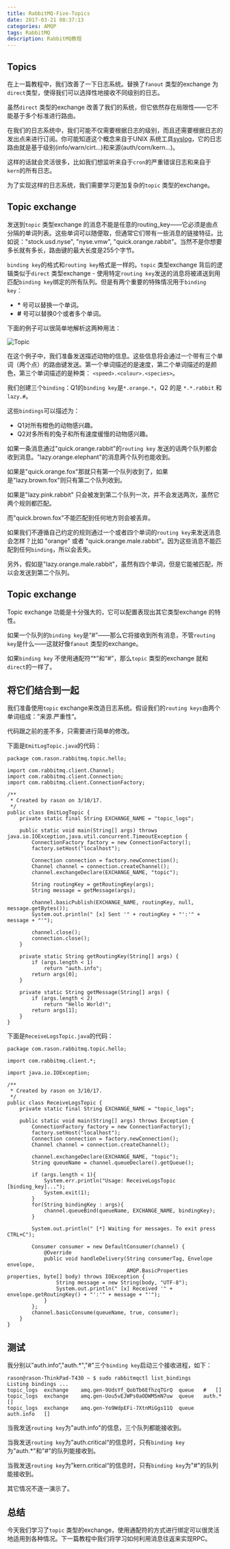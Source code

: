 ```yaml
---
title: RabbitMQ-Five-Topics
date: 2017-03-21 08:37:13
categories: AMQP
tags: RabbitMQ 
description: RabbitMQ教程
---
```


## Topics

在上一篇教程中，我们改善了一下日志系统。替换了`fanout` 类型的exchange 为`direct`类型，使得我们可以选择性地接收不同级别的日志。

虽然`direct` 类型的exchange 改善了我们的系统，但它依然存在局限性——它不能基于多个标准进行路由。

在我们的日志系统中，我们可能不仅需要根据日志的级别，而且还需要根据日志的发出点来进行订阅。你可能知道这个概念来自于UNIX 系统工具[syslog](https://en.wikipedia.org/wiki/Syslog)，它的日志路由就是基于级别(info/warn/cirt...)和来源(auth/corn/kern...)。

这样的话就会灵活很多，比如我们想监听来自于`cron`的严重错误日志和来自于`kern`的所有日志。

为了实现这样的日志系统，我们需要学习更加复杂的`topic` 类型的exchange。

## Topic exchange

发送到`topic` 类型exchange 的消息不能是任意的routing_key——它必须是由点分隔的单词列表。这些单词可以随便取，但通常它们带有一些消息的链接特征。比如说："stock.usd.nyse", "nyse.vmw", "quick.orange.rabbit"。当然不是你想要多长就有多长，路由键的最大长度是255个字节。

`binding key`的格式和`routing key`格式是一样的。`topic` 类型exchange 背后的逻辑类似于`direct` 类型exchange  - 使用特定`routing key`发送的消息将被递送到用匹配`binding key`绑定的所有队列。但是有两个重要的特殊情况用于`binding key`：

- **\*** 号可以替换一个单词。
- **\#** 号可以替换0个或者多个单词。

下面的例子可以很简单地解析这两种用法：

![Topic](/image/python-five.png)

在这个例子中，我们准备发送描述动物的信息。这些信息将会通过一个带有三个单词（两个点）的路由键发送。第一个单词描述的是速度，第二个单词描述的是颜色，第三个单词描述的是种类： `<speed>.<colour>.<species>`。

我们创建三个`binding`：Q1的`binding key`是`*.orange.*`，Q2 的是 `*.*.rabbit` 和 `lazy.#`。

这些`bindings`可以描述为：

- Q1对所有橙色的动物感兴趣。
- Q2对多所有的兔子和所有速度缓慢的动物感兴趣。

如果一条消息通过"quick.orange.rabbit"的`routing key` 发送的话两个队列都会收到消息。"lazy.orange.elephant"的消息两个队列也能收到。

如果是"quick.orange.fox"那就只有第一个队列收到了，如果是"lazy.brown.fox"则只有第二个队列收到。

如果是"lazy.pink.rabbit" 只会被发到第二个队列一次，并不会发送两次，虽然它两个规则都匹配。

而"quick.brown.fox"不能匹配到任何地方则会被丢弃。

如果我们不遵循自己约定的规则通过一个或者四个单词的`routing key`来发送消息会怎样？比如 "orange" 或者 "quick.orange.male.rabbit"。因为这些消息不能匹配到任何`binding`，所以会丢失。

另外，假如是"lazy.orange.male.rabbit"，虽然有四个单词，但是它能被匹配，所以会发送到第二个队列。

<!-- more -->

## Topic exchange

Topic exchange 功能是十分强大的，它可以配置表现出其它类型exchange 的特性。

如果一个队列的`binding key`是“\#”——那么它将接收到所有消息，不管`routing key`是什么——这就好像`fanout` 类型的exchange。

如果`binding key` 不使用通配符“\*”和“\#”，那么`topic` 类型的exchange 就和`direct`的一样了。


## 将它们结合到一起

我们准备使用`topic` exchange来改造日志系统。假设我们的`routing keys`由两个单词组成：”来源.严重性“。

代码跟之前的差不多，只需要进行简单的修改。

下面是`EmitLogTopic.java`的代码：

```
package com.rason.rabbitmq.topic.hello;

import com.rabbitmq.client.Channel;
import com.rabbitmq.client.Connection;
import com.rabbitmq.client.ConnectionFactory;

/**
 * Created by rason on 3/10/17.
 */
public class EmitLogTopic {
    private static final String EXCHANGE_NAME = "topic_logs";

    public static void main(String[] args) throws java.io.IOException,java.util.concurrent.TimeoutException {
        ConnectionFactory factory = new ConnectionFactory();
        factory.setHost("localhost");

        Connection connection = factory.newConnection();
        Channel channel = connection.createChannel();
        channel.exchangeDeclare(EXCHANGE_NAME, "topic");

        String routingKey = getRoutingKey(args);
        String message = getMessage(args);

        channel.basicPublish(EXCHANGE_NAME, routingKey, null, message.getBytes());
        System.out.println(" [x] Sent '" + routingKey + "':'" + message + "'");

        channel.close();
        connection.close();
    }

    private static String getRoutingKey(String[] args) {
        if (args.length < 1)
            return "auth.info";
        return args[0];
    }

    private static String getMessage(String[] args) {
        if (args.length < 2)
            return "Hello World!";
        return args[1];
    }
}

```

下面是`ReceiveLogsTopic.java`的代码：

```
package com.rason.rabbitmq.topic.hello;

import com.rabbitmq.client.*;

import java.io.IOException;

/**
 * Created by rason on 3/10/17.
 */
public class ReceiveLogsTopic {
    private static final String EXCHANGE_NAME = "topic_logs";

    public static void main(String[] args) throws Exception {
        ConnectionFactory factory = new ConnectionFactory();
        factory.setHost("localhost");
        Connection connection = factory.newConnection();
        Channel channel = connection.createChannel();

        channel.exchangeDeclare(EXCHANGE_NAME, "topic");
        String queueName = channel.queueDeclare().getQueue();

        if (args.length < 1){
            System.err.println("Usage: ReceiveLogsTopic [binding_key]...");
            System.exit(1);
        }
        for(String bindingKey : args){
            channel.queueBind(queueName, EXCHANGE_NAME, bindingKey);
        }

        System.out.println(" [*] Waiting for messages. To exit press CTRL+C");

        Consumer consumer = new DefaultConsumer(channel) {
            @Override
            public void handleDelivery(String consumerTag, Envelope envelope,
                                       AMQP.BasicProperties properties, byte[] body) throws IOException {
                String message = new String(body, "UTF-8");
                System.out.println(" [x] Received '" + envelope.getRoutingKey() + "':'" + message + "'");
            }
        };
        channel.basicConsume(queueName, true, consumer);
    }
}

```

## 测试

我分别以”auth.info“,"auth.\*","\#"三个`binding key`启动三个接收进程，如下：

```
rason@rason-ThinkPad-T430 ~ $ sudo rabbitmqctl list_bindings
Listing bindings ...
topic_logs	exchange	amq.gen-9UdsYf_QobTb6EfhzqTGrQ	queue	#	[]
topic_logs	exchange	amq.gen-Uou5vEJWPs0aODWM5mN7uw	queue	auth.*	[]
topic_logs	exchange	amq.gen-Yo9WdpEFi-7XtnMiGgs11Q	queue	auth.info	[]

```

当我发送`routing key`为"auth.info"的信息，三个队列都能接收到。

当我发送`routing key`为”auth.critical“的信息时，只有`binding key`为"auth.\*"和"\#"的队列能接收到。

当我发送`routing key`为”kern.critical“的信息时，只有`binding key`为"\#"的队列能接收到。

其它情况不逐一演示了。

## 总结

今天我们学习了`topic` 类型的exchange，使用通配符的方式进行绑定可以很灵活地适用到各种情况。下一篇教程中我们将学习如何利用消息往返来实现RPC。
